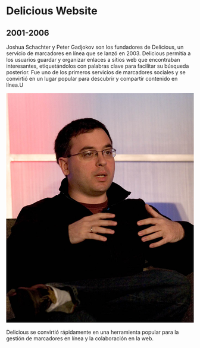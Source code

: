# Delicious Website
## 2001-2006

Joshua Schachter y Peter Gadjokov son los fundadores de Delicious, un servicio de marcadores en línea que se lanzó en 2003. Delicious permitía a los usuarios guardar y organizar enlaces a sitios web que encontraban interesantes, etiquetándolos con palabras clave para facilitar su búsqueda posterior. Fue uno de los primeros servicios de marcadores sociales y se convirtió en un lugar popular para descubrir y compartir contenido en línea.U

![U+200E](https://github.com/brixxmarcus66/Delicious/blob/main/Etech05_Joshua1.jpg "imagen")

Delicious se convirtió rápidamente en una herramienta popular para la gestión de marcadores en línea y la colaboración en la web.

